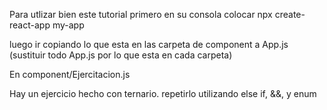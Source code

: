 Para utlizar bien este tutorial primero en su consola colocar npx create-react-app my-app

luego ir copiando lo que esta en las carpeta de component a App.js (sustituir todo App.js por lo que esta en cada carpeta)

En component/Ejercitacion.js

Hay un ejercicio hecho con ternario. repetirlo utilizando else if, &&, y enum